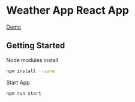 # Weather App React App 
[Demo](https://weather-app-react-hazel-xi.vercel.app)

## Getting Started

Node modules install
```bash
npm install --save
```

Start App
```bash
npm run start
```